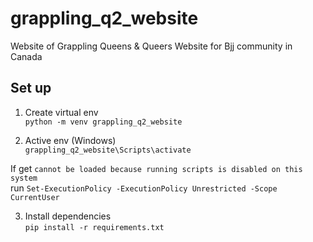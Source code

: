 # grappling_q2_website
Website of Grappling Queens &amp; Queers Website for Bjj community in Canada


## Set up
1. Create virtual env \
`python -m venv grappling_q2_website`

2. Active env (Windows) \
`grappling_q2_website\Scripts\activate`

If get `cannot be loaded because running scripts is
disabled on this system`\
run `Set-ExecutionPolicy -ExecutionPolicy Unrestricted -Scope CurrentUser`

3. Install dependencies \
`pip install -r requirements.txt`